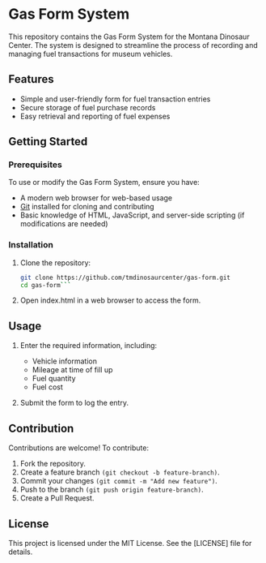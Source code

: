 # Gas Form System

This repository contains the Gas Form System for the Montana Dinosaur Center. The system is designed to streamline the process of recording and managing fuel transactions for museum vehicles.

## Features

- Simple and user-friendly form for fuel transaction entries
- Secure storage of fuel purchase records
- Easy retrieval and reporting of fuel expenses

## Getting Started

### Prerequisites

To use or modify the Gas Form System, ensure you have:

- A modern web browser for web-based usage
- [Git](https://git-scm.com/) installed for cloning and contributing
- Basic knowledge of HTML, JavaScript, and server-side scripting (if modifications are needed)

### Installation

1. Clone the repository:

   ```sh
   git clone https://github.com/tmdinosaurcenter/gas-form.git
   cd gas-form```

2. Open index.html in a web browser to access the form.

## Usage

1. Enter the required information, including:
   - Vehicle information
   -  Mileage at time of fill up
   - Fuel quantity
   - Fuel cost

2. Submit the form to log the entry.

## Contribution

Contributions are welcome! To contribute:

1. Fork the repository.
2. Create a feature branch `(git checkout -b feature-branch)`.
3. Commit your changes `(git commit -m "Add new feature")`.
4. Push to the branch `(git push origin feature-branch)`.
5. Create a Pull Request.

## License

This project is licensed under the MIT License. See the [LICENSE] file for details.
